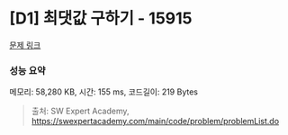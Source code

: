 # [D1] 최댓값 구하기 - 15915 

[문제 링크](https://swexpertacademy.com/main/code/problem/problemDetail.do?contestProbId=AYU0Fmz6YwIDFAXn) 

### 성능 요약

메모리: 58,280 KB, 시간: 155 ms, 코드길이: 219 Bytes



> 출처: SW Expert Academy, https://swexpertacademy.com/main/code/problem/problemList.do